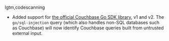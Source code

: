 lgtm,codescanning
* Added support for [the official Couchbase Go SDK library](https://github.com/couchbase/gocb), v1 and v2. The `go/sql-injection` query (which also handles non-SQL databases such as Couchbase) will now identify Couchbase queries built from untrusted external input.
